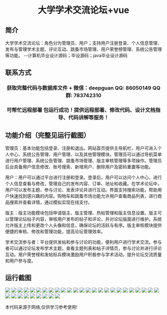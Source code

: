 <p><h1 align="center">大学学术交流论坛+vue</h1></p>

## 简介
大学学术交流论坛：角色分为管理员、用户；支持用户注册登录、个人信息管理、发布与管理学术主题、评论互动、跳蚤市场管理、用户荣誉榜管理、系统公告管理等功能。    --计算机毕业设计源码；毕设源码；java毕业设计源码


## 联系方式
<p><h3 align="center">获取完整代码与数据库文件 + 微信：deepguan QQ: 86050149 QQ群: 783742310</h3></p>
<p><h3 align="center">可帮忙远程部署 包运行成功！提供远程部署、修改代码、设计文档指导、代码讲解等服务！</h3></p>

## 功能介绍（完整见运行截图）
管理员：基本功能包括登录、注册和退出。网站首页提供主导航栏，用户可进入个人中心、系统公告管理、用户管理、以及其他管理模块。管理员可以通过导航菜单进行用户管理、系统公告管理、跳蚤市场管理、版主审核管理等多项操作。管理员后台具备用户信息修改、账号搜索、新增用户、删除用户及密码重置等功能。

用户：用户可以通过平台进行注册和登录。登录后，用户可以访问个人中心，进行个人信息查看与修改，管理自己的发布内容、订单、地址和收藏。在学术论坛中，用户可以发布主题、参与讨论、发表评论并进行互动。界面支持搜索功能，帮助用户快速找到感兴趣的内容。购物车和跳蚤市场功能允许用户查看商品列表，进行商品搜索并查看详情，通过模拟实现在线支付。

版主：版主功能模块包括申请版主、版主管理、热帖管理和版主信息设置。版主可以管理论坛帖子内容，审核用户发布的帖子和评论，并对论坛版面进行维护。系统允许版主上传和更改个人头像和信息，确保论坛的活跃与有序。版主审核模块提供便捷的审核、修改和管理功能，提高论坛管理效率。

学术交流参与者：平台提供发帖和参与讨论的功能，便利用户进行学术交流。参与者可以通过论坛发布学术主题，查看主题列表和帖子详情页，参与讨论并进行评论互动。用户荣誉榜和发帖标兵模块激励用户积极参与学术活动，提升论坛交流质量和用户参与度。


## 运行截图
![](https://bs-1329754181.cos.ap-shanghai.myqcloud.com/ssm/UniversityAcademicExchangeForum/img/001.jpg)
![](https://bs-1329754181.cos.ap-shanghai.myqcloud.com/ssm/UniversityAcademicExchangeForum/img/002.jpg)
![](https://bs-1329754181.cos.ap-shanghai.myqcloud.com/ssm/UniversityAcademicExchangeForum/img/003.jpg)
![](https://bs-1329754181.cos.ap-shanghai.myqcloud.com/ssm/UniversityAcademicExchangeForum/img/004.jpg)
![](https://bs-1329754181.cos.ap-shanghai.myqcloud.com/ssm/UniversityAcademicExchangeForum/img/005.jpg)
![](https://bs-1329754181.cos.ap-shanghai.myqcloud.com/ssm/UniversityAcademicExchangeForum/img/006.jpg)
![](https://bs-1329754181.cos.ap-shanghai.myqcloud.com/ssm/UniversityAcademicExchangeForum/img/007.jpg)
![](https://bs-1329754181.cos.ap-shanghai.myqcloud.com/ssm/UniversityAcademicExchangeForum/img/008.jpg)
![](https://bs-1329754181.cos.ap-shanghai.myqcloud.com/ssm/UniversityAcademicExchangeForum/img/009.jpg)
![](https://bs-1329754181.cos.ap-shanghai.myqcloud.com/ssm/UniversityAcademicExchangeForum/img/010.jpg)
![](https://bs-1329754181.cos.ap-shanghai.myqcloud.com/ssm/UniversityAcademicExchangeForum/img/011.jpg)
![](https://bs-1329754181.cos.ap-shanghai.myqcloud.com/ssm/UniversityAcademicExchangeForum/img/012.jpg)
![](https://bs-1329754181.cos.ap-shanghai.myqcloud.com/ssm/UniversityAcademicExchangeForum/img/013.jpg)
![](https://bs-1329754181.cos.ap-shanghai.myqcloud.com/ssm/UniversityAcademicExchangeForum/img/014.jpg)
![](https://bs-1329754181.cos.ap-shanghai.myqcloud.com/ssm/UniversityAcademicExchangeForum/img/015.jpg)
![](https://bs-1329754181.cos.ap-shanghai.myqcloud.com/ssm/UniversityAcademicExchangeForum/img/016.jpg)
![](https://bs-1329754181.cos.ap-shanghai.myqcloud.com/ssm/UniversityAcademicExchangeForum/img/017.jpg)
![](https://bs-1329754181.cos.ap-shanghai.myqcloud.com/ssm/UniversityAcademicExchangeForum/img/018.jpg)
![](https://bs-1329754181.cos.ap-shanghai.myqcloud.com/ssm/UniversityAcademicExchangeForum/img/019.jpg)
![](https://bs-1329754181.cos.ap-shanghai.myqcloud.com/ssm/UniversityAcademicExchangeForum/img/020.jpg)
![](https://bs-1329754181.cos.ap-shanghai.myqcloud.com/ssm/UniversityAcademicExchangeForum/img/021.jpg)
![](https://bs-1329754181.cos.ap-shanghai.myqcloud.com/ssm/UniversityAcademicExchangeForum/img/022.jpg)
![](https://bs-1329754181.cos.ap-shanghai.myqcloud.com/ssm/UniversityAcademicExchangeForum/img/023.jpg)
![](https://bs-1329754181.cos.ap-shanghai.myqcloud.com/ssm/UniversityAcademicExchangeForum/img/024.jpg)
![](https://bs-1329754181.cos.ap-shanghai.myqcloud.com/ssm/UniversityAcademicExchangeForum/img/025.jpg)
![](https://bs-1329754181.cos.ap-shanghai.myqcloud.com/ssm/UniversityAcademicExchangeForum/img/026.jpg)
![](https://bs-1329754181.cos.ap-shanghai.myqcloud.com/ssm/UniversityAcademicExchangeForum/img/027.jpg)
![](https://bs-1329754181.cos.ap-shanghai.myqcloud.com/ssm/UniversityAcademicExchangeForum/img/028.jpg)
![](https://bs-1329754181.cos.ap-shanghai.myqcloud.com/ssm/UniversityAcademicExchangeForum/img/029.jpg)
![](https://bs-1329754181.cos.ap-shanghai.myqcloud.com/ssm/UniversityAcademicExchangeForum/img/030.jpg)
![](https://bs-1329754181.cos.ap-shanghai.myqcloud.com/ssm/UniversityAcademicExchangeForum/img/031.jpg)
![](https://bs-1329754181.cos.ap-shanghai.myqcloud.com/ssm/UniversityAcademicExchangeForum/img/032.jpg)
![](https://bs-1329754181.cos.ap-shanghai.myqcloud.com/ssm/UniversityAcademicExchangeForum/img/033.jpg)
![](https://bs-1329754181.cos.ap-shanghai.myqcloud.com/ssm/UniversityAcademicExchangeForum/img/034.jpg)

<p>本代码来源于网络,仅供学习参考使用!</p>
